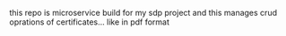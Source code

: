 this repo is microservice build for my sdp project and this manages crud oprations of certificates...  like in pdf format
